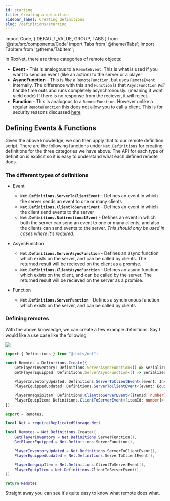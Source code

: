 ```yaml
---
id: starting
title: Creating a definition
sidebar_label: Creating definitions
slug: /definitions/starting
---
```

import Code, { DEFAULT_VALUE, GROUP, TABS } from '@site/src/components/Code'
import Tabs from '@theme/Tabs';
import TabItem from '@theme/TabItem';

In RbxNet, there are three categories of remote objects:

- **Event** - This is analogous to a `RemoteEvent`. This is what is used if you want to send an event (like an action) to the server or a player
- **AsyncFunction** - This is _like_ a `RemoteFunction`, but uses `RemoteEvent` internally. The difference with this and `Function` is that `AsyncFunction` _will_ handle time outs and runs completely asynchronously. (meaning it wont yield code) If there is no response from the reciever, it will reject.
- **Function** - This is analogous to a `RemoteFunction`. However unlike a regular `RemoteFunction` this does not allow you to call a client. This is for security reasons discussed [here](https://github.com/roblox-aurora/rbx-net/issues/13)

## Defining Events & Functions
Given the above knowledge, we can then apply that to our remote definition script. There are the following functions under `Net.Definitions` for creating definitions for the three categories we have above. The API for each type of definition is explicit so it is easy to understand what each defined remote does.

### The different types of definitions

- Event
    - **`Net.Definitions.ServerToClientEvent`** - Defines an event in which the server sends an event to one or many clients
    - **`Net.Definitions.ClientToServerEvent`** - Defines an event in which the client send events to the server
    - **`Net.Definitions.BidirectionalEvent`** - Defines an event in which both the server can send an event to one or many clients, and also the clients can send events to the server. _This should only be used in cases where it's required_.

- AsyncFunction
    - **`Net.Definitions.ServerAsyncFunction`** - Defines an async function which exists on the server, and can be called by clients. The returned result will be recieved on the client as a promise.
    - **`Net.Definitions.ClientAsyncFunction`** - Defines an async function which exists on the client, and can be called by the server. The returned result will be recieved on the server as a promise. 
- Function
    - **`Net.Definitions.ServerFunction`** - Defines a synchronous function which exists on the server, and can be called by clients

### Defining remotes

With the above knowledge, we can create a few example definitions. Say I would like a use case like the following

![](/img/traditional_remotes.png)

<Tabs defaultValue={DEFAULT_VALUE} groupId={GROUP} values={TABS}>
  <TabItem value="ts">

```ts title="shared/remotes.ts"
import { Definitions } from "@rbxts/net";

const Remotes = Definitions.Create({
    GetPlayerInventory: Definitions.ServerAsyncFunction<() => SerializedPlayerInventory>(),
    GetPlayerEquipped: Definitions.ServerAsyncFunction<() => SerializedPlayerEquipped>(),

    PlayerInventoryUpdated: Definitions.ServerToClientEvent<[event: InventoryUpdatedEvent]>(),
    PlayerEquippedUpdated: Definitions.ServerToClientEvent<[event: EquippedUpdatedEvent]>(),

    PlayerUnequipItem: Definitions.ClientToServerEvent<[itemId: number]>(),
    PlayerEquipItem: Definitions.ClientToServerEvent<[itemId: number]>(),
});

export = Remotes;
```

  </TabItem>
  <TabItem value="luau">

```lua title="src/shared/remotes.lua"
local Net = require(ReplicatedStorage.Net)

local Remotes = Net.Definitions.Create({
    GetPlayerInventory = Net.Definitions.ServerFunction(),
    GetPlayerEquipped = Net.Definitions.ServerFunction(),

    PlayerInventoryUpdated = Net.Definitions.ServerToClientEvent(),
    PlayerEquippedUpdated = Net.Definitions.ServerToClientEvent(),

    PlayerUnequipItem = Net.Definitions.ClientToServerEvent(),
    PlayerEquipItem = Net.Definitions.ClientToServerEvent(),
})

return Remotes
```

  </TabItem>
</Tabs>

Straight away you can see it's quite easy to know what remote does what.